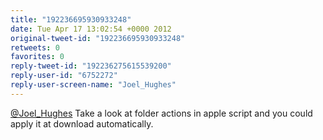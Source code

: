```yaml
---
title: "192236695930933248"
date: Tue Apr 17 13:02:54 +0000 2012
original-tweet-id: "192236695930933248"
retweets: 0
favorites: 0
reply-tweet-id: "192236275615539200"
reply-user-id: "6752272"
reply-user-screen-name: "Joel_Hughes"
---
```

<a href="https://twitter.com/Joel_Hughes">@Joel_Hughes</a> Take a look at folder actions in apple script and you could apply it at download automatically.
